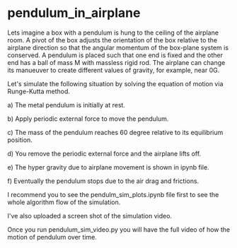 # pendulum_in_airplane

Lets imagine a box with a pendulum is hung to the ceiling of the airplane room.
A pivot of the box adjusts the orientation of the box relative to the airplane direction so that the angular momentum of the box-plane system is conserved.
A pendulum is placed such that one end is fixed and the other end has a ball of mass M with massless rigid rod.
The airplane can change its manueuver to create different values of gravity, for example, near 0G.

Let's simulate the following situation by solving the equation of motion via Runge-Kutta method.

a) The metal pendulum is initially at rest.

b) Apply periodic external force to move the pendulum.

c) The mass of the pendulum reaches 60 degree relative to its equilibrium position.

d) You remove the periodic external force and the airplane lifts off.

e) The hyper gravity due to airplane movement is shown in ipynb file.

f) Eventually the pendulum stops due to the air drag and frictions.



I recommend you to see the pendulm_sim_plots.ipynb file first to see the whole algorithm flow of the simulation.

I've also uploaded a screen shot of the simulation video. 

Once you run pendulum_sim_video.py you will have the full video of how the motion of pendulum over time.
